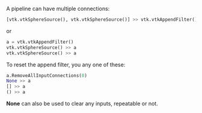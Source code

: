 A pipeline can have multiple connections:

``` Python
[vtk.vtkSphereSource(), vtk.vtkSphereSource()] >> vtk.vtkAppendFilter()
```

or

``` Python
a = vtk.vtkAppendFilter()
vtk.vtkSphereSource() >> a
vtk.vtkSphereSource() >> a
```

To reset the append filter, you any one of these:

``` Python
a.RemoveAllInputConnections(0)
None >> a
[] >> a
() >> a
```

**None** can also be used to clear any inputs, repeatable or not.
